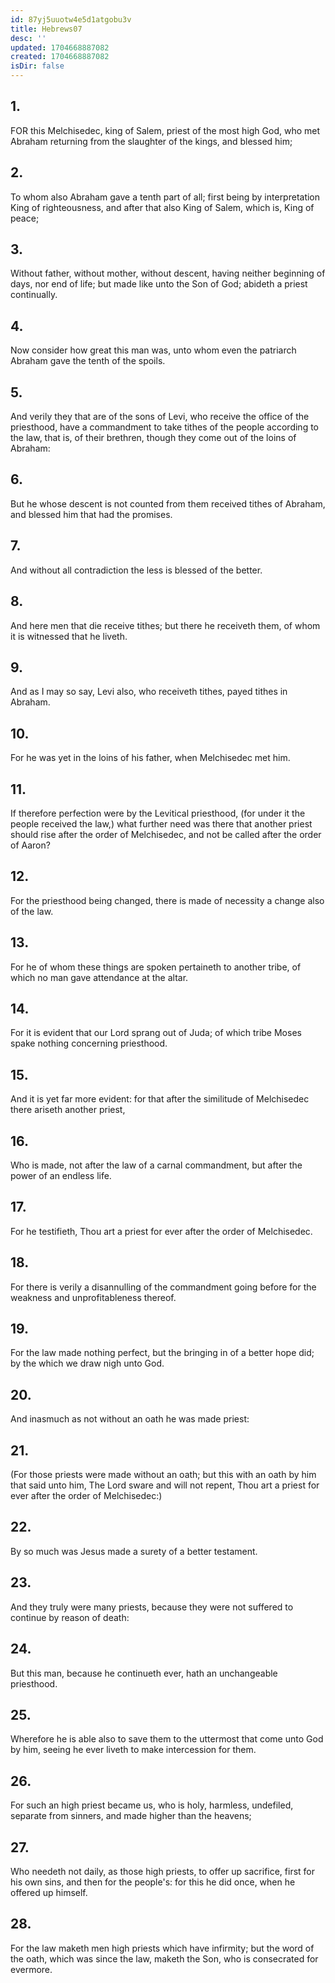 ```yaml
---
id: 87yj5uuotw4e5d1atgobu3v
title: Hebrews07
desc: ''
updated: 1704668887082
created: 1704668887082
isDir: false
---
```

## 1.
FOR this Melchisedec, king of Salem, priest of the most high God, who met Abraham returning from the slaughter of the kings, and blessed him;
## 2.
To whom also Abraham gave a tenth part of all; first being by interpretation King of righteousness, and after that also King of Salem, which is, King of peace;
## 3.
Without father, without mother, without descent, having neither beginning of days, nor end of life; but made like unto the Son of God; abideth a priest continually.
## 4.
Now consider how great this man was, unto whom even the patriarch Abraham gave the tenth of the spoils.
## 5.
And verily they that are of the sons of Levi, who receive the office of the priesthood, have a commandment to take tithes of the people according to the law, that is, of their brethren, though they come out of the loins of Abraham:
## 6.
But he whose descent is not counted from them received tithes of Abraham, and blessed him that had the promises.
## 7.
And without all contradiction the less is blessed of the better.
## 8.
And here men that die receive tithes; but there he receiveth them, of whom it is witnessed that he liveth.
## 9.
And as I may so say, Levi also, who receiveth tithes, payed tithes in Abraham.
## 10.
For he was yet in the loins of his father, when Melchisedec met him.
## 11.
If therefore perfection were by the Levitical priesthood, (for under it the people received the law,) what further need was there that another priest should rise after the order of Melchisedec, and not be called after the order of Aaron?
## 12.
For the priesthood being changed, there is made of necessity a change also of the law.
## 13.
For he of whom these things are spoken pertaineth to another tribe, of which no man gave attendance at the altar.
## 14.
For it is evident that our Lord sprang out of Juda; of which tribe Moses spake nothing concerning priesthood.
## 15.
And it is yet far more evident: for that after the similitude of Melchisedec there ariseth another priest,
## 16.
Who is made, not after the law of a carnal commandment, but after the power of an endless life.
## 17.
For he testifieth, Thou art a priest for ever after the order of Melchisedec.
## 18.
For there is verily a disannulling of the commandment going before for the weakness and unprofitableness thereof.
## 19.
For the law made nothing perfect, but the bringing in of a better hope did; by the which we draw nigh unto God.
## 20.
And inasmuch as not without an oath he was made priest:
## 21.
(For those priests were made without an oath; but this with an oath by him that said unto him, The Lord sware and will not repent, Thou art a priest for ever after the order of Melchisedec:)
## 22.
By so much was Jesus made a surety of a better testament.
## 23.
And they truly were many priests, because they were not suffered to continue by reason of death:
## 24.
But this man, because he continueth ever, hath an unchangeable priesthood.
## 25.
Wherefore he is able also to save them to the uttermost that come unto God by him, seeing he ever liveth to make intercession for them.
## 26.
For such an high priest became us, who is holy, harmless, undefiled, separate from sinners, and made higher than the heavens;
## 27.
Who needeth not daily, as those high priests, to offer up sacrifice, first for his own sins, and then for the people's: for this he did once, when he offered up himself.
## 28.
For the law maketh men high priests which have infirmity; but the word of the oath, which was since the law, maketh the Son, who is consecrated for evermore.
